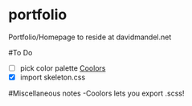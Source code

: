 # portfolio
Portfolio/Homepage to reside at davidmandel.net

#To Do
- [ ] pick color palette [Coolors](http://app.coolors.co/)
- [x] import skeleton.css

#Miscellaneous notes
-Coolors lets you export .scss!